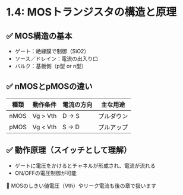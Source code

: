 # 1.4: MOSトランジスタの構造と原理

## ✅ MOS構造の基本

- ゲート：絶縁膜で制御（SiO2）
- ソース／ドレイン：電流の出入り口
- バルク：基板側（p型 or n型）

## ✅ nMOSとpMOSの違い

| 種類 | 動作条件 | 電流の方向 | 主な用途 |
|------|----------|-------------|-----------|
| nMOS | Vg > Vth | D → S       | プルダウン |
| pMOS | Vg < Vth | S → D       | プルアップ |

## ✅ 動作原理（スイッチとして理解）

- ゲートに電圧をかけるとチャネルが形成され、電流が流れる
- ON/OFFの電圧制御が可能

📌 MOSのしきい値電圧（Vth）やリーク電流も後の章で扱います
